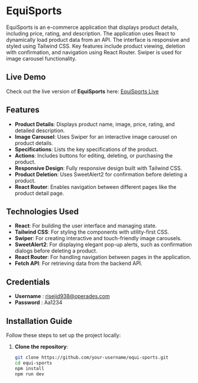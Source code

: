# EquiSports

EquiSports is an e-commerce application that displays product details, including price, rating, and description. The application uses React to dynamically load product data from an API. The interface is responsive and styled using Tailwind CSS. Key features include product viewing, deletion with confirmation, and navigation using React Router. Swiper is used for image carousel functionality.

## Live Demo

Check out the live version of **EquiSports** here: [EquiSports Live](https://equi-sports-e0b09.web.app/)

## Features

- **Product Details**: Displays product name, image, price, rating, and detailed description.
- **Image Carousel**: Uses Swiper for an interactive image carousel on product details.
- **Specifications**: Lists the key specifications of the product.
- **Actions**: Includes buttons for editing, deleting, or purchasing the product.
- **Responsive Design**: Fully responsive design built with Tailwind CSS.
- **Product Deletion**: Uses SweetAlert2 for confirmation before deleting a product.
- **React Router**: Enables navigation between different pages like the product detail page.

## Technologies Used

- **React**: For building the user interface and managing state.
- **Tailwind CSS**: For styling the components with utility-first CSS.
- **Swiper**: For creating interactive and touch-friendly image carousels.
- **SweetAlert2**: For displaying elegant pop-up alerts, such as confirmation dialogs before deleting a product.
- **React Router**: For handling navigation between pages in the application.
- **Fetch API**: For retrieving data from the backend API.

## Credentials
- **Username** : risejid938@operades.com
- **Password** : Aa1234

## Installation Guide

Follow these steps to set up the project locally:

1. **Clone the repository**:
   ```bash
   git clone https://github.com/your-username/equi-sports.git
   cd equi-sports
   npm install
   npm run dev
